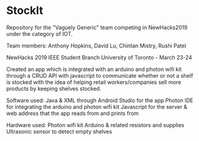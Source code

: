 # StockIt
Repository for the "Vaguely Generic" team competing in NewHacks2019 under the category of IOT.

Team members: Anthony Hopkins, David Lu, Chintan Mistry, Rushi Patel

NewHacks 2019 IEEE Student Branch University of Toronto - March 23-24 

Created an app which is integrated with an arduino and photon wifi kit through a CRUD API with javascript to communicate whether or not a shelf is stocked
with the idea of helping retail workers/companies sell more products by keeping shelves stocked. 

Software used: Java & XML through Android Studio for the app
               Photon IDE for integrating the arduino and photon wifi kit
               Javascript for the server & web address that the app reads from and prints from
               
Hardware used: Photon wifi kit
               Arduino & related resistors and supplies
               Ultrasonic sensor to detect empty shelves
